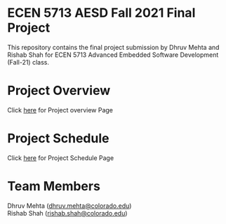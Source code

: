 # ECEN 5713 AESD Fall 2021 Final Project
This repository contains the final project submission by Dhruv Mehta and Rishab Shah for ECEN 5713 Advanced Embedded Software Development (Fall-21) class.

# Project Overview
Click [here](https://github.com/cu-ecen-aeld/final-project-DhruvHMehta/wiki/Project-Overview) for Project overview Page

# Project Schedule
Click [here](https://github.com/cu-ecen-aeld/final-project-DhruvHMehta/wiki/Final-Project-Schedule-Page) for Project Schedule Page

# Team Members
Dhruv Mehta (dhruv.mehta@colorado.edu)  
Rishab Shah (rishab.shah@colorado.edu)
